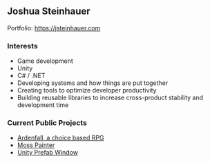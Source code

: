 ## Joshua Steinhauer

Portfolio: https://jsteinhauer.com

### Interests
* Game development
* Unity
* C# / .NET
* Developing systems and how things are put together
* Creating tools to optimize developer productivity
* Building reusable libraries to increase cross-product stability and development time

### Current Public Projects
* [Ardenfall, a choice based RPG](https://ardenfall.com)
* [Moss Painter](https://github.com/joshcamas/moss-painter)
* [Unity Prefab Window](https://github.com/joshcamas/prefab-library)
